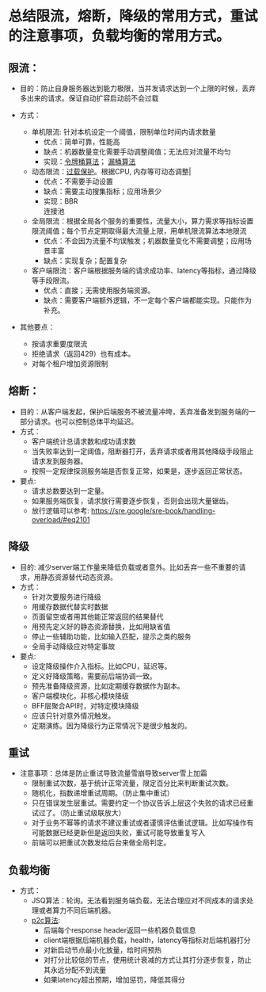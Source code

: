 # 总结限流，熔断，降级的常用方式，重试的注意事项，负载均衡的常用方式。

## 限流：
* 目的：防止自身服务器达到能力极限，当并发请求达到一个上限的时候，丢弃多出来的请求。保证自动扩容启动前不会过载
* 方式：
	* 单机限流: 针对本机设定一个阈值，限制单位时间内请求数量
		* 优点：简单可靠，性能高
		* 缺点：机器数量变化需要手动调整阈值；无法应对流量不均匀
		* 实现：[令牌桶算法](token-bucket.md)； [漏桶算法](leaky_bucket.md)
	* 动态限流：[过载保护](overload_protection.md)。根据CPU, 内存等可动态调整|
		* 优点：不需要手动设置
		* 缺点：需要主动搜集指标；应用场景少
		* 实现：BBR<br>连接池
	* 全局限流：根据全局各个服务的重要性，流量大小，算力需求等指标设置限流阈值；每个节点定期取得最大流量上限，用单机限流算法本地限流 
		* 优点：不会因为流量不均误触发；机器数量变化不需要调整；应用场景丰富
		* 缺点：实现复杂；配置复杂 
	* 客户端限流：客户端根据服务端的请求成功率、latency等指标，通过降级等手段限流。
		* 优点：直接；无需使用服务端资源。
		* 缺点：需要客户端额外逻辑，不一定每个客户端都能实现。只能作为补充。
	
* 其他要点：
	* 按请求重要度限流
	* 拒绝请求（返回429）也有成本。
	* 对每个租户增加资源限制

## 熔断：
* 目的：从客户端发起，保护后端服务不被流量冲垮，丢弃准备发到服务端的一部分请求。也可以控制总体平均延迟。
* 方式：
	* 客户端统计总请求数和成功请求数
	* 当失败率达到一定阈值，阻断器打开，丢弃请求或者用其他降级手段阻止请求发到服务器。
	* 按照一定规律探测服务端是否恢复正常，如果是，逐步返回正常状态。
* 要点:
	* 请求总数要达到一定量。
	* 如果服务端恢复，请求放行需要逐步恢复，否则会出现大量锯齿。
	* 放行逻辑可以参考: https://sre.google/sre-book/handling-overload/#eq2101

## 降级
* 目的: 减少server端工作量来降低负载或者意外。比如丢弃一些不重要的请求，用静态资源替代动态资源。
* 方式：
	* 针对次要服务进行降级
	* 用缓存数据代替实时数据
	* 页面留空或者用其他能正常返回的结果替代
	* 用预先定义好的静态资源替换，比如用缺省值
	* 停止一些辅助功能，比如输入匹配，提示之类的服务
	* 全局手动降级应对特定事故
* 要点:
	* 设定降级操作介入指标。比如CPU，延迟等。
	* 定义好降级策略，需要前后端协调一致。
	* 预先准备降级资源，比如定期缓存数据作为副本。
	* 客户端模块化，非核心模块降级
	* BFF层聚合API时，对特定模块降级
	* 应该只针对意外情况触发。
	* 定期演练。因为降级行为正常情况下是很少触发的。

## 重试
* 注意事项：总体是防止重试导致流量雪崩导致server雪上加霜
	* 限制重试次数，基于统计正常流量，限定百分比来判断重试次数。
	* 随机化，指数递增重试周期。（防止集中重试）
	* 只在错误发生层重试。需要约定一个协议告诉上层这个失败的请求已经重试过了。（防止重试级联放大）
	* 对于业务不幂等的请求不建议重试或者谨慎评估重试逻辑。比如写操作有可能数据已经更新但是返回失败，重试可能导致重复写入
	* 前端可以把重试次数发给后台来做全局判定。

## 负载均衡
* 方式：
	* JSQ算法：轮询。无法看到服务端负载，无法合理应对不同成本的请求处理或者算力不同后端机器。
	* [p2c算法](https://ieeexplore.ieee.org/document/963420): 
		* 后端每个response header返回一些机器负载信息
		* client端根据后端机器负载，health，latency等指标对后端机器打分
		* 对新启动节点最小化放量，给时间预热
		* 对打分比较低的节点，使用统计衰减的方式让其打分逐步恢复，防止其永远分配不到流量
		* 如果latency超出预期，增加惩罚，降低其得分


